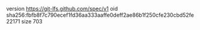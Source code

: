 version https://git-lfs.github.com/spec/v1
oid sha256:fbfb8f7c790ecef1fd36aa333aaffe0deff2ae86b1f250cfe230cbd52fe22171
size 703
